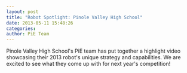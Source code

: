 ```yaml
---
layout: post
title: "Robot Spotlight: Pinole Valley High School"
date: 2013-05-11 15:48:26
categories: 
author: PiE Team
---
```


Pinole Valley High School's PiE team has put together a highlight video showcasing their 2013 robot's unique strategy and capabilities. We are excited to see what they come up with for next year's competition!